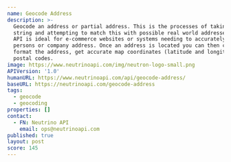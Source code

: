 ```yaml
---
name: Geocode Address
description: >-
  Geocode an address or partial address. This is the processes of taking a
  string and attempting to match this with possible real world addresses. This
  API is ideal for e-commerce websites or systems needing to accurately verify a
  persons or company address. Once an address is located you can then correctly
  format the address, get accurate map coordinates (latitude and longitude) and
  postal codes.
image: https://www.neutrinoapi.com/img/neutron-logo-small.png
APIVersion: '1.0'
humanURL: https://www.neutrinoapi.com/api/geocode-address/
baseURL: https://neutrinoapi.com/geocode-address
tags:
  - geocode
  - geocoding
properties: []
contact:
  - FN: Neutrino API
    email: ops@neutrinoapi.com
published: true
layout: post
score: 145
---
```


